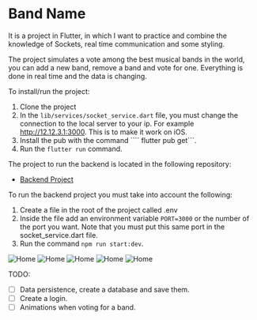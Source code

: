 # Band Name

It is a project in Flutter, in which I want to practice and combine the knowledge of Sockets, real time communication and some styling.

The project simulates a vote among the best musical bands in the world, you can add a new band, remove a band and vote for one. Everything is done in real time and the data is changing.

To install/run the project:

1. Clone the project
2. In the ```lib/services/socket_service.dart``` file, you must change the connection to the local server to your ip. For example http://12.12.3.1:3000. This is to make it work on iOS.
3. Install the pub with the command ```` flutter pub get```.
4. Run the ```flutter run``` command.

The project to run the backend is located in the following repository:

- [Backend Project](https://github.com/jorgekast18/band-name-server)

To run the backend project you must take into account the following:

1. Create a file in the root of the project called .env
2. Inside the file add an environment variable ```PORT=3000``` or the number of the port you want. Note that you must put this same port in the socket_service.dart file.
3. Run the command ```npm run start:dev```.

![Home](https://i.postimg.cc/Xqx007H1/temp-Image-E1je-Ai.avif)
![Home](https://i.postimg.cc/dQ9FC4sR/temp-Image-HVvs-GW.avif)
![Home](https://i.postimg.cc/1381LSpM/temp-Imageo-Jg0z-T.avif)
![Home](https://i.postimg.cc/ZKKSxpnG/temp-Imagesrul-Xt.avif)
![Home](https://i.postimg.cc/hPyqyv7f/temp-Images-WA5d-P.avif)


TODO:

- [ ] Data persistence, create a database and save them.
- [ ] Create a login. 
- [ ] Animations when voting for a band.
